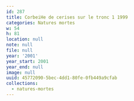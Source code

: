 ```yaml
---
id: 287
title: CorbeiHe de cerises sur le tronc 1 1999
categories: Natures mortes
w: 54
h: 81
location: null
note: null
file: null
year: '2001'
year_start: 2001
year_end: null
image: null
uuid: 45772090-5bec-4dd1-80fe-0fb449a9cfab
collections:
  - natures-mortes
---
```


